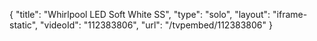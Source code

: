 {
    "title": "Whirlpool LED Soft White SS",
    "type": "solo",
    "layout": "iframe-static",
    "videoId": "112383806",
    "url": "\/tvpembed\/112383806"
}